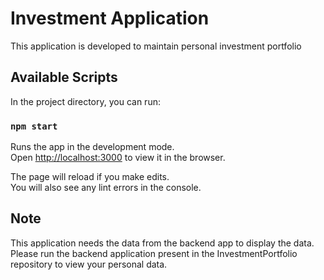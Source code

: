 # Investment Application

This application is developed to maintain personal investment portfolio

## Available Scripts

In the project directory, you can run:

### `npm start`

Runs the app in the development mode.\
Open [http://localhost:3000](http://localhost:3000) to view it in the browser.

The page will reload if you make edits.\
You will also see any lint errors in the console.

## Note

This application needs the data from the backend app to display the data. Please run the backend application present in the InvestmentPortfolio repository to view your personal data.

